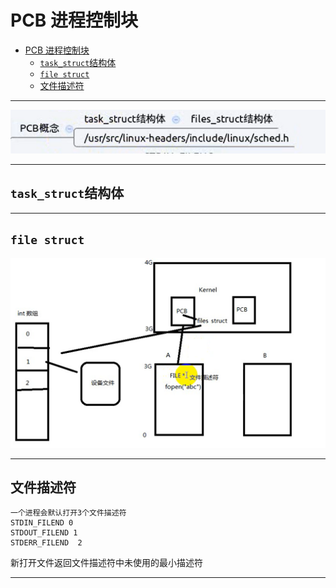 # PCB 进程控制块

- [PCB 进程控制块](#pcb-进程控制块)
  - [`task_struct`结构体](#task_struct结构体)
  - [`file struct`](#file-struct)
  - [文件描述符](#文件描述符)

---

![概念](images/2023-09-11-18-45-49.png)

---

## `task_struct`结构体

---

## `file struct`

![file struct](images/2023-09-10-11-15-11.png)

---

## 文件描述符

```Linux
一个进程会默认打开3个文件描述符
STDIN_FILEND 0
STDOUT_FILEND 1
STDERR_FILEND  2 
```

新打开文件返回文件描述符中未使用的最小描述符

---
